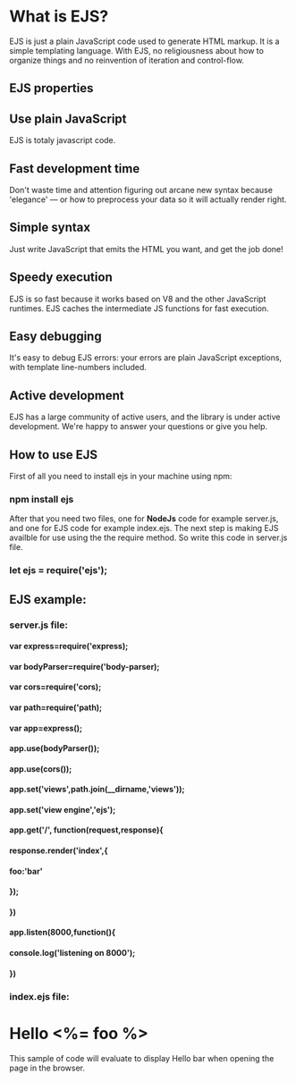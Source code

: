 # What is EJS?
EJS is just a plain JavaScript code used to generate HTML markup. It is a simple templating language. With EJS, no religiousness about how to organize things and no reinvention of iteration and control-flow.

## EJS properties
## Use plain JavaScript
EJS is totaly javascript code.

## Fast development time
Don't waste time and attention figuring out arcane new syntax because 'elegance' — or how to preprocess your data so it will actually render right.

## Simple syntax
Just write JavaScript that emits the HTML you want, and get the job done!

## Speedy execution
EJS is so fast because it works based on V8 and the other JavaScript runtimes. EJS caches the intermediate JS functions for fast execution.

## Easy debugging
It's easy to debug EJS errors: your errors are plain JavaScript exceptions, with template line-numbers included.

## Active development
EJS has a large community of active users, and the library is under active development. We're happy to answer your questions or give you help.

## How to use EJS
First of all you need to install ejs in your machine using npm:
### npm install ejs
After that you need two files, one for **NodeJs** code for example server.js, and one for EJS code for example index.ejs. The next step is making EJS availble for use using the the require method. So write this code in server.js file.
### let ejs = require('ejs');

## EJS example:
### server.js file:
#### var express=require('express);
#### var bodyParser=require('body-parser);
#### var cors=require('cors);
#### var path=require('path);

#### var app=express();

#### app.use(bodyParser());
#### app.use(cors());

#### app.set('views',path.join(__dirname,'views'));
#### app.set('view engine','ejs');

#### app.get('/', function(request,response){
#### response.render('index',{
####    foo:'bar'
####  });
#### })

#### app.listen(8000,function(){
####    console.log('listening on 8000');
#### })

### index.ejs file:
#### <h1>Hello <%= foo  %> </h1>

This sample of code will evaluate to display Hello bar when opening the page in the browser.